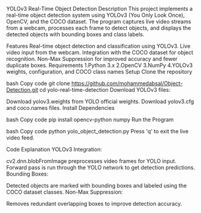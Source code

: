 YOLOv3 Real-Time Object Detection
Description
This project implements a real-time object detection system using YOLOv3 (You Only Look Once), OpenCV, and the COCO dataset. The program captures live video streams from a webcam, processes each frame to detect objects, and displays the detected objects with bounding boxes and class labels.

Features
Real-time object detection and classification using YOLOv3.
Live video input from the webcam.
Integration with the COCO dataset for object recognition.
Non-Max Suppression for improved accuracy and fewer duplicate boxes.
Requirements
1.Python 3.x
2.OpenCV
3.NumPy
4.YOLOv3 weights, configuration, and COCO class names
Setup
Clone the repository

bash
Copy code
git clone https://github.com/mohammedabsal/Object-Detection.git
cd yolo-real-time-detection
Download YOLOv3 files:

Download yolov3.weights from YOLO official weights.
Download yolov3.cfg and coco.names files.
Install Dependencies

bash
Copy code
pip install opencv-python numpy
Run the Program

bash
Copy code
python yolo_object_detection.py
Press 'q' to exit the live video feed.

Code Explanation
YOLOv3 Integration:

cv2.dnn.blobFromImage preprocesses video frames for YOLO input.
Forward pass is run through the YOLO network to get detection predictions.
Bounding Boxes:

Detected objects are marked with bounding boxes and labeled using the COCO dataset classes.
Non-Max Suppression:

Removes redundant overlapping boxes to improve detection accuracy.
